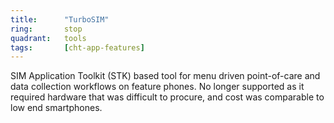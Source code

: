 ```yaml
---
title:      "TurboSIM"
ring:       stop
quadrant:   tools
tags:       [cht-app-features]
---
```


SIM Application Toolkit (STK) based tool for menu driven point-of-care and data collection workflows on feature phones. No longer supported as it required hardware that was difficult to procure, and cost was comparable to low end smartphones.